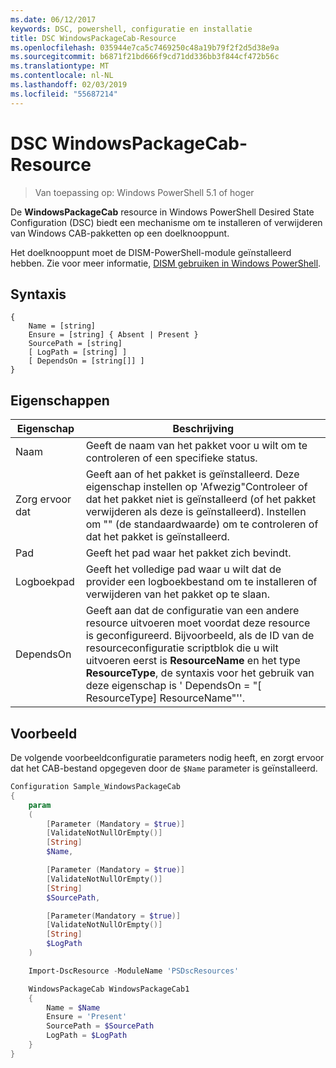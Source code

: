 ```yaml
---
ms.date: 06/12/2017
keywords: DSC, powershell, configuratie en installatie
title: DSC WindowsPackageCab-Resource
ms.openlocfilehash: 035944e7ca5c7469250c48a19b79f2f2d5d38e9a
ms.sourcegitcommit: b6871f21bd666f9cd71dd336bb3f844cf472b56c
ms.translationtype: MT
ms.contentlocale: nl-NL
ms.lasthandoff: 02/03/2019
ms.locfileid: "55687214"
---
```

# <a name="dsc-windowspackagecab-resource"></a>DSC WindowsPackageCab-Resource

> Van toepassing op: Windows PowerShell 5.1 of hoger

De **WindowsPackageCab** resource in Windows PowerShell Desired State Configuration (DSC) biedt een mechanisme om te installeren of verwijderen van Windows CAB-pakketten op een doelknooppunt.

Het doelknooppunt moet de DISM-PowerShell-module geïnstalleerd hebben. Zie voor meer informatie, [DISM gebruiken in Windows PowerShell](https://msdn.microsoft.com/en-us/windows/hardware/commercialize/manufacture/desktop/use-dism-in-windows-powershell-s14).


## <a name="syntax"></a>Syntaxis

```
{
    Name = [string]
    Ensure = [string] { Absent | Present }
    SourcePath = [string]
    [ LogPath = [string] ]
    [ DependsOn = [string[]] ]
}
```

## <a name="properties"></a>Eigenschappen

|  Eigenschap  |  Beschrijving   |
|---|---|
| Naam| Geeft de naam van het pakket voor u wilt om te controleren of een specifieke status.|
| Zorg ervoor dat| Geeft aan of het pakket is geïnstalleerd. Deze eigenschap instellen op 'Afwezig"Controleer of dat het pakket niet is geïnstalleerd (of het pakket verwijderen als deze is geïnstalleerd). Instellen om "" (de standaardwaarde) om te controleren of dat het pakket is geïnstalleerd.|
| Pad| Geeft het pad waar het pakket zich bevindt.|
| Logboekpad| Geeft het volledige pad waar u wilt dat de provider een logboekbestand om te installeren of verwijderen van het pakket op te slaan.|
| DependsOn | Geeft aan dat de configuratie van een andere resource uitvoeren moet voordat deze resource is geconfigureerd. Bijvoorbeeld, als de ID van de resourceconfiguratie scriptblok die u wilt uitvoeren eerst is **ResourceName** en het type **ResourceType**, de syntaxis voor het gebruik van deze eigenschap is ' DependsOn = "[ ResourceType] ResourceName"''.|

## <a name="example"></a>Voorbeeld

De volgende voorbeeldconfiguratie parameters nodig heeft, en zorgt ervoor dat het CAB-bestand opgegeven door de `$Name` parameter is geïnstalleerd.

```powershell
Configuration Sample_WindowsPackageCab
{
    param
    (
        [Parameter (Mandatory = $true)]
        [ValidateNotNullOrEmpty()]
        [String]
        $Name,

        [Parameter (Mandatory = $true)]
        [ValidateNotNullOrEmpty()]
        [String]
        $SourcePath,

        [Parameter(Mandatory = $true)]
        [ValidateNotNullOrEmpty()]
        [String]
        $LogPath
    )

    Import-DscResource -ModuleName 'PSDscResources'

    WindowsPackageCab WindowsPackageCab1
    {
        Name = $Name
        Ensure = 'Present'
        SourcePath = $SourcePath
        LogPath = $LogPath
    }
}
```